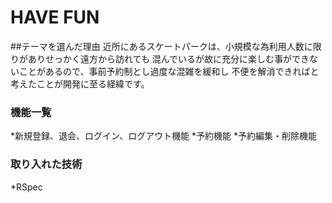 # HAVE FUN

##テーマを選んだ理由
近所にあるスケートパークは、小規模な為利用人数に限りがありせっかく遠方から訪れても
混んでいるが故に充分に楽しむ事ができないことがあるので、事前予約制とし過度な混雑を緩和し
不便を解消できればと考えたことが開発に至る経緯です。

### 機能一覧
*新規登録、退会、ログイン、ログアウト機能
*予約機能
*予約編集・削除機能

### 取り入れた技術
*RSpec
